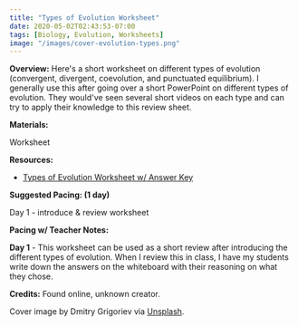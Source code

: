 ```yaml
---
title: "Types of Evolution Worksheet"
date: 2020-05-02T02:43:53-07:00
tags: [Biology, Evolution, Worksheets]
image: "/images/cover-evolution-types.png"
---
```


**Overview:** Here's a short worksheet on different types of evolution (convergent, divergent, coevolution, and punctuated equilibrium). I generally use this after going over a short PowerPoint on different types of evolution. They would've seen several short videos on each type and can try to apply their knowledge to this review sheet.

**Materials:**

Worksheet

**Resources:**

- [Types of Evolution Worksheet w/ Answer Key](/downloads/types-of-evolution-worksheet.docx)

**Suggested Pacing: (1 day)**

Day 1 - introduce & review worksheet

**Pacing w/ Teacher Notes:**

**Day 1** - This worksheet can be used as a short review after introducing the different types of evolution. When I review this in class, I have my students write down the answers on the whiteboard with their reasoning on what they chose.

**Credits:** Found online, unknown creator.

Cover image by Dmitry Grigoriev via [Unsplash](https://unsplash.com/photos/yxXpjF-RrnA).
